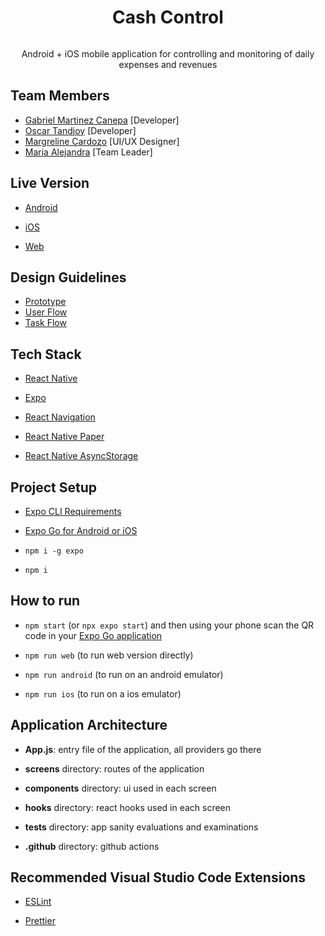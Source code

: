 <h1 id="cash-control" align="center">Cash Control</h1>
<p align="center"><img src="https://i.imgur.com/t0eGqvq.png" alt=""></p>
<p align="center">Android + iOS mobile application for controlling and monitoring of daily expenses and revenues</p>
<h2 id="team-members">Team Members</h2>
<ul>
<li><a href="https://www.linkedin.com/in/gemanepa/">Gabriel Martinez Canepa</a> [Developer]</li>
<li><a href="https://www.linkedin.com/in/oscar-tandioy-1660b6253/">Oscar Tandjoy</a> [Developer]</li>
<li><a href="https://www.linkedin.com/in/mcgonzal/">Margreline Cardozo</a> [UI/UX Designer]</li>
<li><a href="https://www.linkedin.com/in/malejandragaitana/">Maria Alejandra</a> [Team Leader]</li>
</ul>
<h2 id="live-version">Live Version</h2>
<ul>
<li><p><a href="https://snack.expo.dev/@gemanepa/nocountry---c10-27-t?platform=android">Android</a></p>
</li>
<li><p><a href="https://snack.expo.dev/@gemanepa/nocountry---c10-27-t?platform=ios">iOS</a></p>
</li>
<li><p><a href="https://snack.expo.dev/@gemanepa/nocountry---c10-27-t">Web</a></p>
</li>
</ul>
<h2 id="design-guidelines">Design Guidelines</h2>
<ul>
<li><a href="https://www.figma.com/proto/XyOspgrxUgy7x3GO25ysSJ/Proyecto---App-gesti%C3%B3n-de-pagos?page-id=530:44&amp;node-id=1053-2213&amp;viewport=396,195,0.28&amp;scaling=scale-down&amp;starting-point-node-id=530:45&amp;show-proto-sidebar=1">Prototype</a></li>
<li><a href="https://www.figma.com/file/XyOspgrxUgy7x3GO25ysSJ/Proyecto---App-gesti%C3%B3n-de-pagos?node-id=513-2&amp;t=SnZm9YDgo0oxMjaC-0">User Flow</a></li>
<li><a href="https://www.figma.com/file/XyOspgrxUgy7x3GO25ysSJ/Proyecto---App-gesti%C3%B3n-de-pagos?node-id=0-1&amp;t=SnZm9YDgo0oxMjaC-0">Task Flow</a></li>
</ul>
<h2 id="tech-stack">Tech Stack</h2>
<ul>
<li><p><a href="https://reactnative.dev/">React Native</a></p>
</li>
<li><p><a href="https://docs.expo.dev/">Expo</a></p>
</li>
<li><p><a href="https://reactnavigation.org/">React Navigation</a></p>
</li>
<li><p><a href="https://reactnativepaper.com/">React Native Paper</a></p>
</li>
<li><p><a href="https://react-native-async-storage.github.io/async-storage/">React Native AsyncStorage</a></p>
</li>
</ul>
<h2 id="project-setup">Project Setup</h2>
<ul>
<li><p><a href="https://docs.expo.dev/get-started/installation/#requirements">Expo CLI Requirements</a></p>
</li>
<li><p><a href="https://docs.expo.dev/get-started/installation/#expo-go-app-for-android-and-ios">Expo Go for Android or iOS</a></p>
</li>
<li><p><code>npm i -g expo</code></p>
</li>
<li><p><code>npm i</code></p>
</li>
</ul>
<h2 id="how-to-run">How to run</h2>
<ul>
<li><code>npm start</code> (or <code>npx expo start</code>) and then using your phone scan the QR code in your <a href="https://expo.dev/client">Expo Go application</a></li>
</ul>
<ul>
<li><p><code>npm run web</code> (to run web version directly)</p>
</li>
<li><p><code>npm run android</code> (to run on an android emulator)</p>
</li>
<li><p><code>npm run ios</code> (to run on a ios emulator)</p>
</li>
</ul>
<h2 id="application-architecture">Application Architecture</h2>
<ul>
<li><p><strong>App.js</strong>: entry file of the application, all providers go there</p>
</li>
<li><p><strong>screens</strong> directory: routes of the application</p>
</li>
<li><p><strong>components</strong> directory: ui used in each screen</p>
</li>
<li><p><strong>hooks</strong> directory: react hooks used in each screen</p>
</li>
<li><p><strong>tests</strong> directory: app sanity evaluations and examinations</p>
</li>
<li><p><strong>.github</strong> directory: github actions</p>
</li>
</ul>
<h2 id="recommended-visual-studio-code-extensions">Recommended Visual Studio Code Extensions</h2>
<ul>
<li><p><a href="https://marketplace.visualstudio.com/items?itemName=dbaeumer.vscode-eslint">ESLint</a></p>
</li>
<li><p><a href="https://marketplace.visualstudio.com/items?itemName=esbenp.prettier-vscode">Prettier</a></p>
</li>
</ul>
